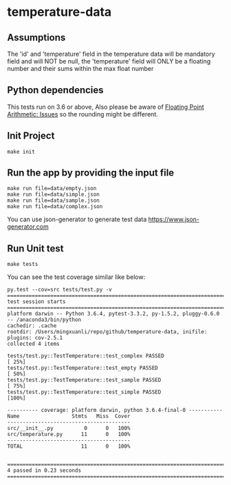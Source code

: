 # temperature-data

## Assumptions
The 'id' and 'temperature' field in the temperature data will be mandatory field and will NOT be null, the 'temperature' field will ONLY be a floating number and their sums within the max float number

## Python dependencies
This tests run on 3.6 or above,
Also please be aware of [Floating Point Arithmetic: Issues](https://stackoverflow.com/a/24534369) so the rounding might be different.

## Init Project
```make init```

## Run the app by providing the input file
```
make run file=data/empty.json
make run file=data/simple.json
make run file=data/sample.json
make run file=data/complex.json
```

You can use json-generator to generate test data https://www.json-generator.com

## Run Unit test
```make tests```

You can see the test coverage similar like below:
```
py.test --cov=src tests/test.py -v
======================================================================================================= test session starts =======================================================================================================
platform darwin -- Python 3.6.4, pytest-3.3.2, py-1.5.2, pluggy-0.6.0 -- /anaconda3/bin/python
cachedir: .cache
rootdir: /Users/mingxuanli/repo/github/temperature-data, inifile:
plugins: cov-2.5.1
collected 4 items

tests/test.py::TestTemperature::test_complex PASSED                                                                                                                                                                         [ 25%]
tests/test.py::TestTemperature::test_empty PASSED                                                                                                                                                                           [ 50%]
tests/test.py::TestTemperature::test_sample PASSED                                                                                                                                                                          [ 75%]
tests/test.py::TestTemperature::test_simple PASSED                                                                                                                                                                          [100%]

---------- coverage: platform darwin, python 3.6.4-final-0 -----------
Name                 Stmts   Miss  Cover
----------------------------------------
src/__init__.py          0      0   100%
src/temperature.py      11      0   100%
----------------------------------------
TOTAL                   11      0   100%


==================================================================================================== 4 passed in 0.23 seconds =====================================================================================================
```


